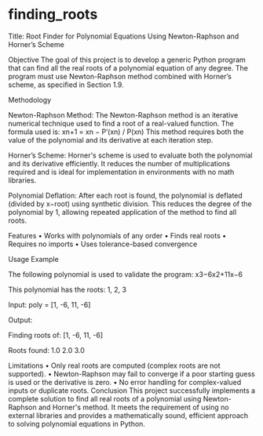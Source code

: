 # finding_roots

Title: Root Finder for Polynomial Equations Using Newton-Raphson and Horner’s Scheme

Objective
The goal of this project is to develop a generic Python program that can find all the real roots of
a polynomial equation of any degree. The program must use Newton-Raphson method combined
with Horner’s scheme, as specified in Section 1.9.

Methodology

Newton-Raphson Method:
The Newton-Raphson method is an iterative numerical technique used to find a root of a real-valued
function. The formula used is:
xn+1 = xn − P′(xn) / P(xn)
This method requires both the value of the polynomial and its derivative at each iteration step.

Horner’s Scheme:
Horner's scheme is used to evaluate both the polynomial and its derivative efficiently. It reduces the
number of multiplications required and is ideal for implementation in environments with no math
libraries.

Polynomial Deflation:
After each root is found, the polynomial is deflated (divided by x−root) using synthetic division.
This reduces the degree of the polynomial by 1, allowing repeated application of the method to find
all roots.

Features
• Works with polynomials of any order
• Finds real roots
• Requires no imports
• Uses tolerance-based convergence

Usage Example

The following polynomial is used to validate the program:
x3−6x2+11x−6

This polynomial has the roots: 1, 2, 3

Input:
poly = [1, -6, 11, -6]

Output:

Finding roots of: [1, -6, 11, -6]

Roots found:
1.0
2.0
3.0

Limitations
• Only real roots are computed (complex roots are not supported).
• Newton-Raphson may fail to converge if a poor starting guess is used or the derivative is
zero.
• No error handling for complex-valued inputs or duplicate roots.
Conclusion
This project successfully implements a complete solution to find all real roots of a polynomial using
Newton-Raphson and Horner's method. It meets the requirement of using no external libraries and
provides a mathematically sound, efficient approach to solving polynomial equations in Python.
